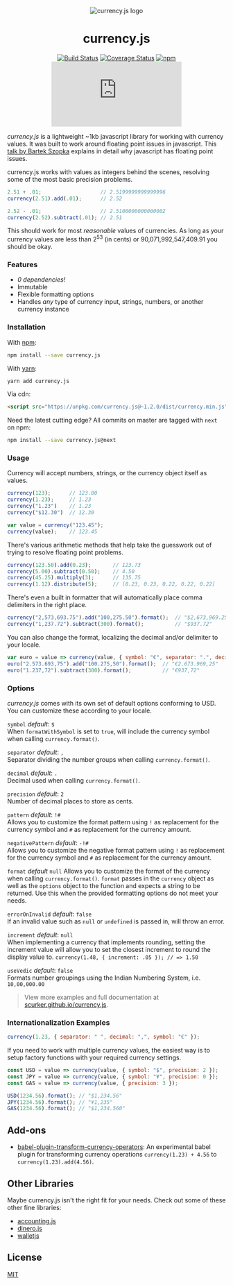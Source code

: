 <div align="center" markdown="1">

![currency.js logo](https://user-images.githubusercontent.com/1062039/31397824-9dfa15f0-adac-11e7-9869-fb20746e90c1.png)

# currency.js

[![Build Status](https://travis-ci.org/scurker/currency.js.svg?branch=master)](https://travis-ci.org/scurker/currency.js)
[![Coverage Status](https://coveralls.io/repos/scurker/currency.js/badge.svg?branch=master&service=github)](https://coveralls.io/github/scurker/currency.js?branch=master)
[![npm](https://img.shields.io/npm/v/currency.js.svg?style=flat)](https://www.npmjs.com/package/currency.js)
[![gzip size](http://img.badgesize.io/https://unpkg.com/currency.js/dist/currency.min.js?compression=gzip)](https://unpkg.com/currency.js/dist/currency.min.js)

</div>

*currency.js* is a lightweight ~1kb javascript library for working with currency values. It was built to work around floating point issues in javascript. This [talk by Bartek Szopka](http://www.youtube.com/watch?v=MqHDDtVYJRI) explains in detail why javascript has floating point issues.

currency.js works with values as integers behind the scenes, resolving some of the most basic precision problems.

```javascript
2.51 + .01;                   // 2.5199999999999996
currency(2.51).add(.01);      // 2.52

2.52 - .01;                   // 2.5100000000000002
currency(2.52).subtract(.01); // 2.51
```

This should work for most *reasonable* values of currencies. As long as your currency values are less than 2<sup>53</sup> (in cents) or 90,071,992,547,409.91 you should be okay.

### Features

* *0 dependencies!*
* Immutable
* Flexible formatting options
* Handles *any* type of currency input, strings, numbers, or another currency instance

### Installation

With [npm](https://www.npmjs.com/):

```sh
npm install --save currency.js
```

With [yarn](https://yarnpkg.com):

```sh
yarn add currency.js
```

Via cdn:

```html
<script src="https://unpkg.com/currency.js@~1.2.0/dist/currency.min.js"></script>
```

Need the latest cutting edge? All commits on master are tagged with `next` on npm:

```sh
npm install --save currency.js@next
```

### Usage

Currency will accept numbers, strings, or the currency object itself as values.

```javascript
currency(123);      // 123.00
currency(1.23);     // 1.23
currency("1.23")    // 1.23
currency("$12.30")  // 12.30

var value = currency("123.45");
currency(value);    // 123.45
```

There's various arithmetic methods that help take the guesswork out of trying to resolve floating point problems.

```javascript
currency(123.50).add(0.23);       // 123.73
currency(5.00).subtract(0.50);    // 4.50
currency(45.25).multiply(3);      // 135.75
currency(1.12).distribute(5);     // [0.23, 0.23, 0.22, 0.22, 0.22]
```

There's even a built in formatter that will automatically place comma delimiters in the right place.

```javascript
currency("2,573,693.75").add("100,275.50").format();  // "$2,673,969.25"
currency("1,237.72").subtract(300).format();          // "$937.72"
```

You can also change the format, localizing the decimal and/or delimiter to your locale.

```javascript
var euro = value => currency(value, { symbol: "€", separator: ".", decimal: "," });
euro("2.573.693,75").add("100.275,50").format();  // "€2.673.969,25"
euro("1.237,72").subtract(300).format();          // "€937,72"
```

### Options

*currency.js* comes with its own set of default options conforming to USD. You can customize these according to your locale.

`symbol` *default*: `$`<br/>
When `formatWithSymbol` is set to `true`, will include the currency symbol when calling `currency.format()`.

`separator` *default*: `,`<br/>
Separator dividing the number groups when calling `currency.format()`.

`decimal` *default*: `.`<br/>
Decimal used when calling `currency.format()`.

`precision` *default*: `2`<br/>
Number of decimal places to store as cents.

`pattern` *default*: `!#`<br/>
Allows you to customize the format pattern using `!` as replacement for the currency symbol and `#` as replacement for the currency amount.

`negativePattern` *default*: `-!#`<br/>
Allows you to customize the negative format pattern using `!` as replacement for the currency symbol and `#` as replacement for the currency amount.

`format` *default* `null`
Allows you to customize the format of the currency when calling `currency.format()`. `format` passes in the `currency` object as well as the `options` object to the function and expects a string to be returned. Use this when the provided formatting options do not meet your needs.

`errorOnInvalid` *default*: `false`<br/>
If an invalid value such as `null` or `undefined` is passed in, will throw an error.

`increment` *default*: `null`<br/>
When implementing a currency that implements rounding, setting the increment value will allow you to set the closest increment to round the display value to. `currency(1.48, { increment: .05 }); // => 1.50`

`useVedic` *default*: `false`<br/>
Formats number groupings using the Indian Numbering System, i.e. `10,00,000.00`

> View more examples and full documentation at [scurker.github.io/currency.js](http://scurker.github.io/currency.js).

### Internationalization Examples

```js
currency(1.23, { separator: " ", decimal: ",", symbol: "€" });
```

If you need to work with multiple currency values, the easiest way is to setup factory functions with your required currency settings.

```js
const USD = value => currency(value, { symbol: "$", precision: 2 });
const JPY = value => currency(value, { symbol: "¥", precision: 0 });
const GAS = value => currency(value, { precision: 3 });

USD(1234.56).format(); // "$1,234.56"
JPY(1234.56).format(); // "¥1,235"
GAS(1234.56).format(); // "$1,234.560"
```

## Add-ons

* [babel-plugin-transform-currency-operators](https://github.com/scurker/babel-plugin-transform-currency-operators): An experimental babel plugin for transforming currency operations `currency(1.23) + 4.56` to `currency(1.23).add(4.56)`.

## Other Libraries

Maybe currency.js isn't the right fit for your needs. Check out some of these other fine libraries:

* [accounting.js](https://github.com/openexchangerates/accounting.js)
* [dinero.js](https://github.com/sarahdayan/dinero.js)
* [walletjs](https://github.com/dleitee/walletjs)

## License

[MIT](/license)
